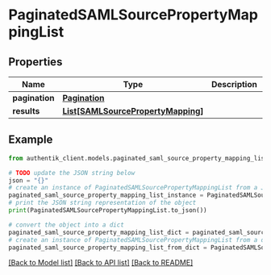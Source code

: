 # PaginatedSAMLSourcePropertyMappingList


## Properties

Name | Type | Description | Notes
------------ | ------------- | ------------- | -------------
**pagination** | [**Pagination**](Pagination.md) |  | 
**results** | [**List[SAMLSourcePropertyMapping]**](SAMLSourcePropertyMapping.md) |  | 

## Example

```python
from authentik_client.models.paginated_saml_source_property_mapping_list import PaginatedSAMLSourcePropertyMappingList

# TODO update the JSON string below
json = "{}"
# create an instance of PaginatedSAMLSourcePropertyMappingList from a JSON string
paginated_saml_source_property_mapping_list_instance = PaginatedSAMLSourcePropertyMappingList.from_json(json)
# print the JSON string representation of the object
print(PaginatedSAMLSourcePropertyMappingList.to_json())

# convert the object into a dict
paginated_saml_source_property_mapping_list_dict = paginated_saml_source_property_mapping_list_instance.to_dict()
# create an instance of PaginatedSAMLSourcePropertyMappingList from a dict
paginated_saml_source_property_mapping_list_from_dict = PaginatedSAMLSourcePropertyMappingList.from_dict(paginated_saml_source_property_mapping_list_dict)
```
[[Back to Model list]](../README.md#documentation-for-models) [[Back to API list]](../README.md#documentation-for-api-endpoints) [[Back to README]](../README.md)


